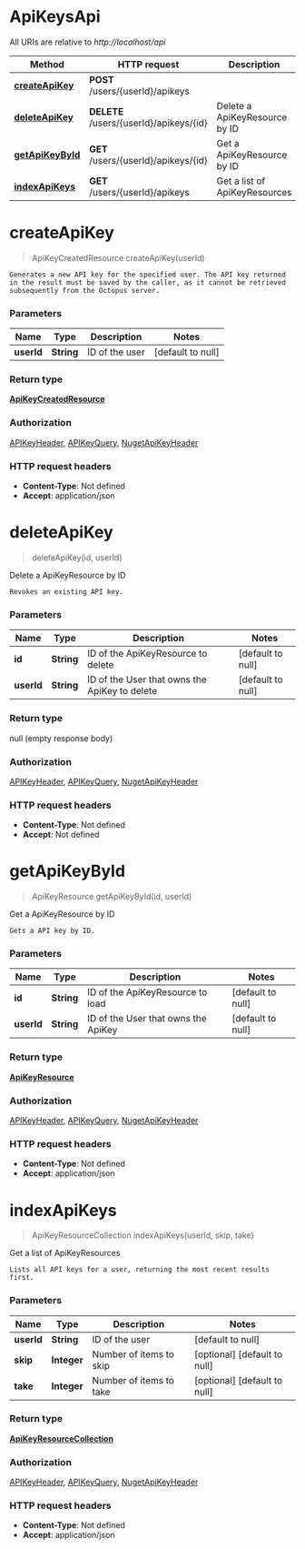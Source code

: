 # ApiKeysApi

All URIs are relative to *http://localhost/api*

Method | HTTP request | Description
------------- | ------------- | -------------
[**createApiKey**](ApiKeysApi.md#createApiKey) | **POST** /users/{userId}/apikeys | 
[**deleteApiKey**](ApiKeysApi.md#deleteApiKey) | **DELETE** /users/{userId}/apikeys/{id} | Delete a ApiKeyResource by ID
[**getApiKeyById**](ApiKeysApi.md#getApiKeyById) | **GET** /users/{userId}/apikeys/{id} | Get a ApiKeyResource by ID
[**indexApiKeys**](ApiKeysApi.md#indexApiKeys) | **GET** /users/{userId}/apikeys | Get a list of ApiKeyResources


<a name="createApiKey"></a>
# **createApiKey**
> ApiKeyCreatedResource createApiKey(userId)



    Generates a new API key for the specified user. The API key returned in the result must be saved by the caller, as it cannot be retrieved subsequently from the Octopus server.

### Parameters

Name | Type | Description  | Notes
------------- | ------------- | ------------- | -------------
 **userId** | **String**| ID of the user | [default to null]

### Return type

[**ApiKeyCreatedResource**](../model/ApiKeyCreatedResource.md)

### Authorization

[APIKeyHeader](../README.md#APIKeyHeader), [APIKeyQuery](../README.md#APIKeyQuery), [NugetApiKeyHeader](../README.md#NugetApiKeyHeader)

### HTTP request headers

- **Content-Type**: Not defined
- **Accept**: application/json

<a name="deleteApiKey"></a>
# **deleteApiKey**
> deleteApiKey(id, userId)

Delete a ApiKeyResource by ID

    Revokes an existing API key.

### Parameters

Name | Type | Description  | Notes
------------- | ------------- | ------------- | -------------
 **id** | **String**| ID of the ApiKeyResource to delete | [default to null]
 **userId** | **String**| ID of the User that owns the ApiKey to delete | [default to null]

### Return type

null (empty response body)

### Authorization

[APIKeyHeader](../README.md#APIKeyHeader), [APIKeyQuery](../README.md#APIKeyQuery), [NugetApiKeyHeader](../README.md#NugetApiKeyHeader)

### HTTP request headers

- **Content-Type**: Not defined
- **Accept**: Not defined

<a name="getApiKeyById"></a>
# **getApiKeyById**
> ApiKeyResource getApiKeyById(id, userId)

Get a ApiKeyResource by ID

    Gets a API key by ID.

### Parameters

Name | Type | Description  | Notes
------------- | ------------- | ------------- | -------------
 **id** | **String**| ID of the ApiKeyResource to load | [default to null]
 **userId** | **String**| ID of the User that owns the ApiKey | [default to null]

### Return type

[**ApiKeyResource**](../model/ApiKeyResource.md)

### Authorization

[APIKeyHeader](../README.md#APIKeyHeader), [APIKeyQuery](../README.md#APIKeyQuery), [NugetApiKeyHeader](../README.md#NugetApiKeyHeader)

### HTTP request headers

- **Content-Type**: Not defined
- **Accept**: application/json

<a name="indexApiKeys"></a>
# **indexApiKeys**
> ApiKeyResourceCollection indexApiKeys(userId, skip, take)

Get a list of ApiKeyResources

    Lists all API keys for a user, returning the most recent results first.

### Parameters

Name | Type | Description  | Notes
------------- | ------------- | ------------- | -------------
 **userId** | **String**| ID of the user | [default to null]
 **skip** | **Integer**| Number of items to skip | [optional] [default to null]
 **take** | **Integer**| Number of items to take | [optional] [default to null]

### Return type

[**ApiKeyResourceCollection**](../model/ApiKeyResourceCollection.md)

### Authorization

[APIKeyHeader](../README.md#APIKeyHeader), [APIKeyQuery](../README.md#APIKeyQuery), [NugetApiKeyHeader](../README.md#NugetApiKeyHeader)

### HTTP request headers

- **Content-Type**: Not defined
- **Accept**: application/json

